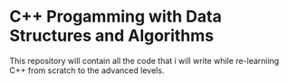 # C++ Progamming with Data Structures and Algorithms
This repository will contain all the code that i will write while re-learniing C++ from scratch to the advanced levels.
